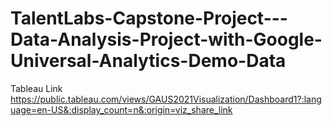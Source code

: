 # TalentLabs-Capstone-Project---Data-Analysis-Project-with-Google-Universal-Analytics-Demo-Data
Tableau Link
https://public.tableau.com/views/GAUS2021Visualization/Dashboard1?:language=en-US&:display_count=n&:origin=viz_share_link
